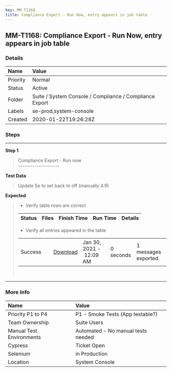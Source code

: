 ```yaml
---
key: MM-T1168
title: Compliance Export - Run Now, entry appears in job table
---
```


## MM-T1168: Compliance Export - Run Now, entry appears in job table

### Details

| Name     | Value                                                   |
| :------- | :------------------------------------------------------ |
| Priority | Normal                                                  |
| Status   | Active                                                  |
| Folder   | Suite / System Console / Compliance / Compliance Export |
| Labels   | se-prod,system-console                                  |
| Created  | 2020-01-22T19:26:28Z                                    |

### Steps

<hr/>

**Step 1**

> <article>Compliance Export - Run now<br />--------------------</article>

**Test Data**

> <article>Update Se to set back to off (manually 4.9)</article>

**Expected**

> <article><ul><li>Verify table rows are correct</li></ul><table data-testid="jobTable"><thead><tr><th>Status</th><th>Files</th><th>Finish Time</th><th>Run Time</th><th colspan="3">Details</th></tr></thead></table><ul><li>Verify all entries appeared in the table</li></ul><table data-testid="jobTable"><tbody><tr><td style="width: 22.0247%;"><span title="Job ID: onbcw583pfbc7jcusrz4pw7t5w">Success</span></td><td style="width: 18.3945%;"><a href="http://localhost:8065/api/v4/jobs/onbcw583pfbc7jcusrz4pw7t5w/download" rel="noopener noreferrer" target="_blank">Download</a></td><td>Jan 30, 2021&nbsp;-&nbsp;12:09 AM</td><td><span title="Last Activity: Jan 30, 2021 - 12:09:32 AM">0 seconds</span></td><td>1 messages exported.</td></tr></tbody></table><br></article>

<hr/>

### More Info

| Name                     | Value                              |
| :----------------------- | :--------------------------------- |
| Priority P1 to P4        | P1 - Smoke Tests (App testable?)   |
| Team Ownership           | Suite Users                        |
| Manual Test Environments | Automated - No manual tests needed |
| Cypress                  | Ticket Open                        |
| Selenium                 | in Production                      |
| Location                 | System Console                     |
